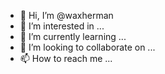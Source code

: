 - 👋 Hi, I’m @waxherman
- 👀 I’m interested in ...
- 🌱 I’m currently learning ...
- 💞️ I’m looking to collaborate on ...
- 📫 How to reach me ...

<!---
waxherman/waxherman is a ✨ special ✨ repository because its `README.md` (this file) appears on your GitHub profile.
You can click the Preview link to take a look at your changes.
--->
